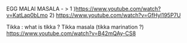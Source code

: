 EGG MALAI MASALA - > 
  1 )https://www.youtube.com/watch?v=KatLap0bLmo
  2) https://www.youtube.com/watch?v=GfHyl195P7U
  
  Tikka : what is tikka ? Tikka masala (tikka marination ?) 
  https://www.youtube.com/watch?v=B42mQAy-CS8
